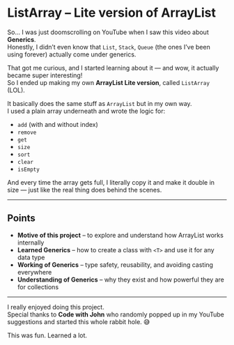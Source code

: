 # ListArray – Lite version of ArrayList

So... I was just doomscrolling on YouTube when I saw this video about **Generics**.  
Honestly, I didn’t even know that `List`, `Stack`, `Queue` (the ones I’ve been using forever) actually come under generics.  

That got me curious, and I started learning about it — and wow, it actually became super interesting!  
So I ended up making my own **ArrayList Lite version**, called `ListArray` (LOL).

It basically does the same stuff as `ArrayList` but in my own way.  
I used a plain array underneath and wrote the logic for:

- `add` (with and without index)
- `remove`
- `get`
- `size`
- `sort`
- `clear`
- `isEmpty`

And every time the array gets full, I literally copy it and make it double in size — just like the real thing does behind the scenes.

---

## Points
- **Motive of this project** – to explore and understand how ArrayList works internally  
- **Learned Generics** – how to create a class with `<T>` and use it for any data type  
- **Working of Generics** – type safety, reusability, and avoiding casting everywhere  
- **Understanding of Generics** – why they exist and how powerful they are for collections  

---

I really enjoyed doing this project.  
Special thanks to **Code with John** who randomly popped up in my YouTube suggestions and started this whole rabbit hole. 😅  

This was fun. Learned a lot.
